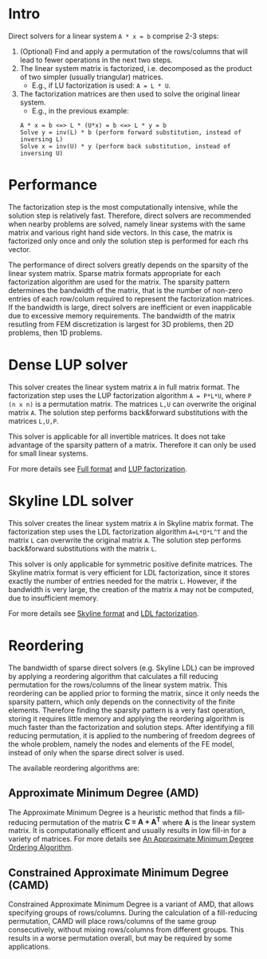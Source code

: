 # Intro
Direct solvers for a linear system `A * x = b` comprise 2-3 steps:
1. (Optional) Find and apply a permutation of the rows/columns that will lead to fewer operations in the next two steps.
2. The linear system matrix is factorized, i.e. decomposed as the product of two simpler (usually triangular) matrices. 
    - E.g., if LU factorization is used: `A = L * U`.
3. The factorization matrices are then used to solve the original linear system.
    - E.g., in the previous example: 
    ```
    A * x = b <=> L * (U*x) = b <=> L * y = b
    Solve y = inv(L) * b (perform forward substitution, instead of inversing L)
    Solve x = inv(U) * y (perform back substitution, instead of inversing U)
    ```

# Performance
The factorization step is the most computationally intensive, while the solution step is relatively fast. Therefore, direct solvers are recommended when nearby problems are solved, namely linear systems with the same matrix and various right hand side vectors. In this case, the matrix is factorized only once and only the solution step is performed for each rhs vector.

The performance of direct solvers greatly depends on the sparsity of the linear system matrix. Sparse matrix formats appropriate for each factorization algorithm are used for the matrix. The sparsity pattern determines the bandwidth of the matrix, that is the number of non-zero entries of each row/colum required to represent the factorization matrices. If the bandwidth is large, direct solvers are inefficient or even inapplicable due to excessive memory requirements. The bandwidth of the matrix resutling from FEM discretization is largest for 3D problems, then 2D problems, then 1D problems. 

# Dense LUP solver
This solver creates the linear system matrix `A` in full matrix format. The factorization step uses the LUP factorization algorithm `A = P*L*U`, where `P (n x n)` is a permutation matrix. The matrices `L,U` can overwrite the original matrix `A`. The solution step performs back&forward substitutions with the matrices `L,U,P`. 

This solver is applicable for all invertible matrices. It does not take advantage of the sparsity pattern of a matrix. Therefore it can only be used for small linear systems.

For more details see [Full format](https://mgroupntua.github.io/LinearAlgebra/theory/Storage_formats.html) and [LUP factorization](https://mgroupntua.github.io/LinearAlgebra/theory/Direct_system_solution.html). 


# Skyline LDL solver
This solver creates the linear system matrix `A` in Skyline matrix format. The factorization step uses the LDL factorization algorithm `A=L*D*L^T` and the matrix `L` can overwrite the original matrix `A`. The solution step performs back&forward substitutions with the matrix `L`. 

This solver is only applicable for symmetric positive definite matrices. The Skyline matrix format is very efficient for LDL factorization, since it stores exactly the number of entries needed for the matrix `L`. However, if the bandwidth is very large, the creation of the matrix `A` may not be computed, due to insufficient memory.

For more details see [Skyline format](https://mgroupntua.github.io/LinearAlgebra/theory/Storage_formats.html) and [LDL factorization](https://mgroupntua.github.io/LinearAlgebra/theory/Direct_system_solution.html). 

# Reordering
The bandwidth of sparse direct solvers (e.g. Skyline LDL) can be improved by applying a reordering algorithm that calculates a fill reducing permutation for the rows/columns of the linear system matrix. This reordering can be applied prior to forming the matrix, since it only needs the sparsity pattern, which only depends on the connectivity of the finite elements. Therefore finding the sparsity pattern is a very fast operation, storing it requires little memory and applying the reordering algorithm is much faster than the factorization and solution steps. After identifying a fill reducing permutation, it is applied to the numbering of freedom degrees of the whole problem, namely the nodes and elements of the FE model, instead of only when the sparse direct solver is used. 

The available reordering algorithms are:

## Approximate Minimum Degree (AMD)
The Approximate Minimum Degree is a heuristic method that finds a fill-reducing permutation of the matrix **C = A + A<sup>T</sup>** where **A** is the linear system matrix. It is computationally efficent and usually results in low fill-in for a variety of matrices. For more details see [An Approximate Minimum Degree Ordering Algorithm](http://faculty.cse.tamu.edu/davis/publications_files/An_Approximate_Minimum_Degree_Ordering_Algorithm.pdf).

## Constrained Approximate Minimum Degree (CAMD)
Constrained Approximate Minimum Degree is a variant of AMD, that allows specifying groups of rows/columns. During the calculation of a fill-reducing permutation, CAMD will place rows/columns of the same group consecutively, without mixing rows/columns from different groups. This results in a worse permutation overall, but may be required by some applications.
